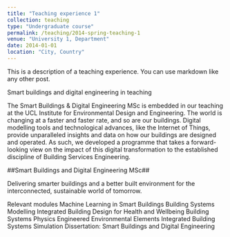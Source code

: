 ```yaml
---
title: "Teaching experience 1"
collection: teaching
type: "Undergraduate course"
permalink: /teaching/2014-spring-teaching-1
venue: "University 1, Department"
date: 2014-01-01
location: "City, Country"
---
```


This is a description of a teaching experience. You can use markdown like any other post.

Smart buildings and digital engineering in teaching

The Smart Buildings & Digital Engineering MSc is embedded in our teaching at the UCL Institute for Environmental Design and Engineering. The world is changing at a faster and faster rate, and so are our buildings. Digital modelling tools and technological advances, like the Internet of Things, provide unparalleled insights and data on how our buildings are designed and operated. As such, we developed a programme that takes a forward-looking view on the impact of this digital transformation to the established discipline of Building Services Engineering.

##Smart Buildings and Digital Engineering MSc##

Delivering smarter buildings and a better built environment for the interconnected, sustainable world of tomorrow.

Relevant modules
Machine Learning in Smart Buildings
Building Systems Modelling
Integrated Building Design for Health and Wellbeing
Building Systems Physics
Engineered Environmental Elements
Integrated Building Systems Simulation
Dissertation: Smart Buildings and Digital Engineering

